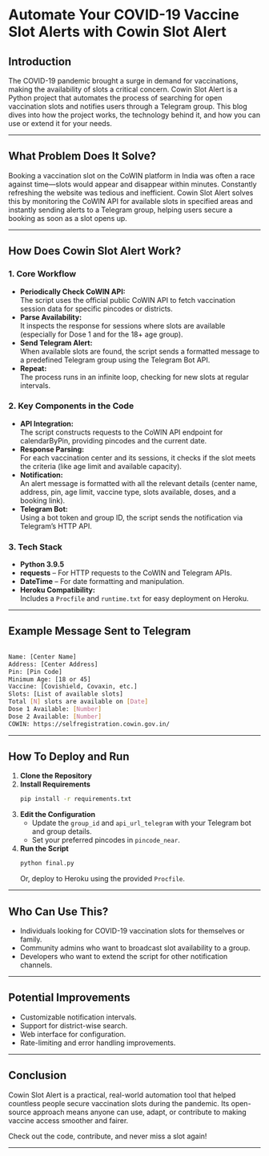 

# Automate Your COVID-19 Vaccine Slot Alerts with Cowin Slot Alert

## Introduction

The COVID-19 pandemic brought a surge in demand for vaccinations, making the availability of slots a critical concern. Cowin Slot Alert is a Python project that automates the process of searching for open vaccination slots and notifies users through a Telegram group. This blog dives into how the project works, the technology behind it, and how you can use or extend it for your needs.

---

## What Problem Does It Solve?

Booking a vaccination slot on the CoWIN platform in India was often a race against time—slots would appear and disappear within minutes. Constantly refreshing the website was tedious and inefficient. Cowin Slot Alert solves this by monitoring the CoWIN API for available slots in specified areas and instantly sending alerts to a Telegram group, helping users secure a booking as soon as a slot opens up.

---

## How Does Cowin Slot Alert Work?

### 1. Core Workflow

- **Periodically Check CoWIN API:**  
  The script uses the official public CoWIN API to fetch vaccination session data for specific pincodes or districts.
- **Parse Availability:**  
  It inspects the response for sessions where slots are available (especially for Dose 1 and for the 18+ age group).
- **Send Telegram Alert:**  
  When available slots are found, the script sends a formatted message to a predefined Telegram group using the Telegram Bot API.
- **Repeat:**  
  The process runs in an infinite loop, checking for new slots at regular intervals.

### 2. Key Components in the Code

- **API Integration:**  
  The script constructs requests to the CoWIN API endpoint for calendarByPin, providing pincodes and the current date.
- **Response Parsing:**  
  For each vaccination center and its sessions, it checks if the slot meets the criteria (like age limit and available capacity).
- **Notification:**  
  An alert message is formatted with all the relevant details (center name, address, pin, age limit, vaccine type, slots available, doses, and a booking link).
- **Telegram Bot:**  
  Using a bot token and group ID, the script sends the notification via Telegram’s HTTP API.

### 3. Tech Stack

- **Python 3.9.5**
- **requests** – For HTTP requests to the CoWIN and Telegram APIs.
- **DateTime** – For date formatting and manipulation.
- **Heroku Compatibility:**  
  Includes a `Procfile` and `runtime.txt` for easy deployment on Heroku.

---

## Example Message Sent to Telegram

```bash

Name: [Center Name]
Address: [Center Address]
Pin: [Pin Code]
Minimum Age: [18 or 45]
Vaccine: [Covishield, Covaxin, etc.]
Slots: [List of available slots]
Total [N] slots are available on [Date]
Dose 1 Available: [Number]
Dose 2 Available: [Number]
COWIN: https://selfregistration.cowin.gov.in/
```

---

## How To Deploy and Run

1. **Clone the Repository**
2. **Install Requirements**
   ```bash
   pip install -r requirements.txt
   ```
3. **Edit the Configuration**
   - Update the `group_id` and `api_url_telegram` with your Telegram bot and group details.
   - Set your preferred pincodes in `pincode_near`.
4. **Run the Script**
   ```bash
   python final.py
   ```
   Or, deploy to Heroku using the provided `Procfile`.

---

## Who Can Use This?

- Individuals looking for COVID-19 vaccination slots for themselves or family.
- Community admins who want to broadcast slot availability to a group.
- Developers who want to extend the script for other notification channels.

---

## Potential Improvements

- Customizable notification intervals.
- Support for district-wise search.
- Web interface for configuration.
- Rate-limiting and error handling improvements.

---

## Conclusion

Cowin Slot Alert is a practical, real-world automation tool that helped countless people secure vaccination slots during the pandemic. Its open-source approach means anyone can use, adapt, or contribute to making vaccine access smoother and fairer.

Check out the code, contribute, and never miss a slot again!

---
